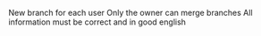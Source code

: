 New branch for each user
Only the owner can merge branches
All information must be correct and in good english
